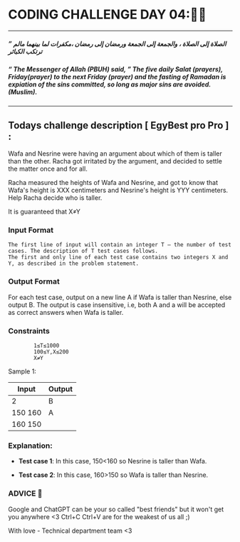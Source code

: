 # CODING CHALLENGE DAY 04:🌙✨
-------------------
 ##### ” الصلاة إلى الصلاة ، والجمعة إلى الجمعة ورمضان إلى رمضان ،مكفرات لما بينهما مالم ترتكب الكبائر
 ##### “ The Messenger of Allah (PBUH) said, ” The five daily Salat (prayers), Friday(prayer) to the next Friday (prayer) and the fasting of Ramadan is expiation of the sins committed, so long as major sins are avoided. (Muslim).
---------------------
## 
## Todays challenge description [ EgyBest pro Pro ] :


Wafa and Nesrine were having an argument about which of them is taller than the other. Racha got irritated by the argument, and decided to settle the matter once and for all.

Racha measured the heights of Wafa and Nesrine, and got to know that Wafa's height is XXX centimeters and Nesrine's height is YYY centimeters. Help Racha decide who is taller.

It is guaranteed that X≠Y

### Input Format

   
    The first line of input will contain an integer T — the number of test cases. The description of T test cases follows.
    The first and only line of each test case contains two integers X and Y, as described in the problem statement.




### Output Format

For each test case, output on a new line A if Wafa is taller than Nesrine, else output B. The output is case insensitive, i.e, both A and a will be accepted as correct answers when Wafa is taller.

### Constraints

            1≤T≤1000
            100≤Y,X≤200
            X≠Y

           

Sample 1:

| Input | Output |
| ----- | ------ |
| 2 |B|
|150 160|A|
|160 150| |




### Explanation:

 - **Test case 1**: In this case, 150<160 so Nesrine is taller than Wafa.

 - **Test case 2**:  In this case, 160>150 so Wafa is taller than Nesrine.



### ADVICE 💖

Google and ChatGPT can be your so called "best friends" but it won't get you anywhere <3 Ctrl+C Ctrl+V are for the weakest of us all ;)

With love - Technical department team <3


